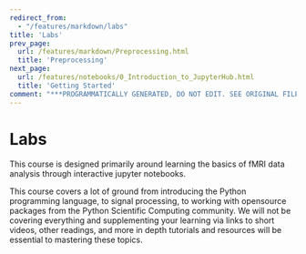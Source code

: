 ```yaml
---
redirect_from:
  - "/features/markdown/labs"
title: 'Labs'
prev_page:
  url: /features/markdown/Preprocessing.html
  title: 'Preprocessing'
next_page:
  url: /features/notebooks/0_Introduction_to_JupyterHub.html
  title: 'Getting Started'
comment: "***PROGRAMMATICALLY GENERATED, DO NOT EDIT. SEE ORIGINAL FILES IN /content***"
---
```

# Labs
This course is designed primarily around learning the basics of fMRI data analysis through interactive jupyter notebooks.

This course covers a lot of ground from introducing the Python programming language, to signal processing, to working with opensource packages from the Python Scientific Computing community.
We will not be covering everything and supplementing your learning via links to short videos, other readings, and more in depth tutorials and resources will be essential to mastering these topics.
